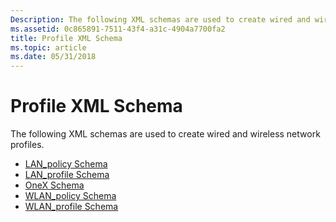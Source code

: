 ```yaml
---
Description: The following XML schemas are used to create wired and wireless network profiles.
ms.assetid: 0c865891-7511-43f4-a31c-4904a7700fa2
title: Profile XML Schema
ms.topic: article
ms.date: 05/31/2018
---
```


# Profile XML Schema

The following XML schemas are used to create wired and wireless network profiles.

-   [LAN\_policy Schema](lan-policyschema-schema.md)
-   [LAN\_profile Schema](lan-profileschema-schema.md)
-   [OneX Schema](onexschema-schema.md)
-   [WLAN\_policy Schema](wlan-policyschema-schema.md)
-   [WLAN\_profile Schema](wlan-profileschema-schema.md)

 

 




